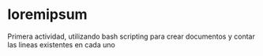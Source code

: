 # loremipsum
Primera actividad, utilizando bash scripting para crear documentos y contar las lineas existentes en cada uno
